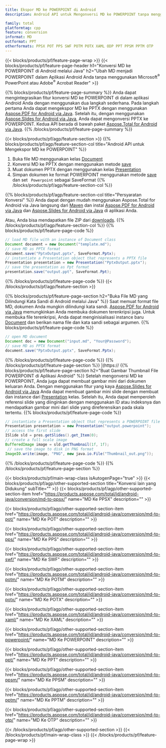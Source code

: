 ```yaml
---
title: Ekspor MD ke POWERPOINT di Android
description: Android API untuk Mengonversi MD ke POWERPOINT tanpa menggunakan Microsoft Word

family: total
platformtag: cpp
feature: conversion
informat: MD
outformat: PPT
otherformats: PPSX POT PPS SWF POTM POTX XAML ODP PPT PPSM PPTM OTP
---
```

{{< blocks/products/pf/feature-page-wrap >}}
{{< blocks/products/pf/feature-page-header h1="Konversi MD ke POWERPOINT di Android melalui Java" h2="Ubah MD menjadi POWERPOINT dalam Aplikasi Android Anda tanpa menggunakan Microsoft<sup>&reg;</sup> PowerPoint atau Adobe<sup>&reg;</sup> Acrobat Reader" >}}

{{% blocks/products/pf/feature-page-summary %}}
Anda dapat mengintegrasikan fitur konversi MD ke POWERPOINT di dalam aplikasi Android Anda dengan menggunakan dua langkah sederhana. Pada langkah pertama Anda dapat mengekspor MD ke PPTX dengan menggunakan [Aspose.PDF for Android via Java](https://products.aspose.com/pdf/android-java/). Setelah itu, dengan menggunakan [Aspose.Slides for Android via Java](https://products.aspose.com/slides/android-java/), Anda dapat mengonversi PPTX ke POWERPOINT. Kedua API berada di bawah paket [Aspose.Total for Android via Java](https://products.aspose.com/total/android-java/). 
{{% /blocks/products/pf/feature-page-summary  %}}

{{< blocks/products/pf/agp/feature-section >}}
{{% blocks/products/pf/agp/feature-section-col title="Android API untuk Mengekspor MD ke POWERPOINT" %}}
1. Buka file MD menggunakan kelas [Document](https://reference.aspose.com/pdf/java/com.aspose.pdf/Document)
2. Konversi MD ke PPTX dengan menggunakan metode [save](https://reference.aspose.com/pdf/java/com.aspose.pdf/Document#save-java.lang.String-int-)
3. Muat dokumen PPTX dengan menggunakan kelas [Presentation](https://reference.aspose.com/slides/java/com.aspose.slides/Presentation)
4. Simpan dokumen ke format POWERPOINT menggunakan metode [save](https://reference.aspose.com/slides/java/com.aspose.slides/Presentation#save-java.lang.String-int-) dan set ` Powerpoint` sebagai SaveFormat
{{% /blocks/products/pf/agp/feature-section-col %}}

{{% blocks/products/pf/agp/feature-section-col title="Persyaratan Konversi" %}}
Anda dapat dengan mudah menggunakan Aspose.Total for Android via Java langsung dari [Maven](https://repository.aspose.com/webapp/#/artifacts/browse/tree/General/repo/com/aspose/aspose-total) dan instal [Aspose.PDF for Android via Java](https://docs.aspose.com/pdf/androidjava/installation/) dan [Aspose.Slides for Android via Java](https://docs.aspose.com/slides/androidjava/install-aspose-slides-for-android-via-java/) di aplikasi Anda.

Atau, Anda bisa mendapatkan file ZIP dari [downloads](https://downloads.aspose.com/total/androidjava).
{{% /blocks/products/pf/agp/feature-section-col %}}
{{% blocks/products/pf/feature-page-code %}}

```java
// load MD file with an instance of Document class
Document document = new Document("template.md");
// save MD as PPTX format 
document.save("PptxOutput.pptx", SaveFormat.Pptx); 
// instantiate a Presentation object that represents a PPTX file
Presentation presentation = new Presentation("PptxOutput.pptx");
// save the presentation as Ppt format
presentation.save("output.ppt", SaveFormat.Ppt);   
```


{{% /blocks/products/pf/feature-page-code %}}
{{< /blocks/products/pf/agp/feature-section >}}

{{% blocks/products/pf/feature-page-section  h2="Buka File MD yang Dilindungi Kata Sandi di Android melalui Java" %}}
Saat memuat format file MD, dokumen Anda mungkin dilindungi kata sandi. [Aspose.PDF for Android via Java](https://products.aspose.com/pdf/android-java/) memungkinkan Anda membuka dokumen terenkripsi juga. Untuk membuka file terenkripsi, Anda dapat menginisialisasi instance baru [Document](https://reference.aspose.com/pdf/java/com.aspose.pdf/Document#Document-java.lang.String-java.lang.String-) dan berikan nama file dan kata sandi sebagai argumen.
{{% blocks/products/pf/feature-page-code %}}

```java
// open MD document
Document doc = new Document("input.md", "Your@Password");
// save MD as PPTX format 
document.save("PptxOutput.pptx", SaveFormat.Pptx); 

```

{{% /blocks/products/pf/feature-page-code  %}}
{{% /blocks/products/pf/feature-page-section %}}
](https://
{{% blocks/products/pf/feature-page-section  h2="Buat Gambar Thumbnail File POWERPOINT di Aplikasi Android" %}}
Setelah mengonversi MD ke POWERPOINT, Anda juga dapat membuat gambar mini dari dokumen keluaran Anda. Dengan menggunakan fitur yang kaya [Aspose.Slides for Android via Java](https://products.aspose.com/slides/android-java/) Anda dapat membuat gambar mini slide dengan membuat dan instance dari [Presentation]( https://reference.aspose.com/slides/Java/com.aspose.slides/Presentation) kelas. Setelah itu, Anda dapat memperoleh referensi slide yang diinginkan dengan menggunakan ID atau indeksnya dan mendapatkan gambar mini dari slide yang direferensikan pada skala tertentu.
{{% blocks/products/pf/feature-page-code %}}

```java
// instantiate a Presentation object that represents a POWERPOINT file
Presentation presentation = new Presentation("output.powerpoint");
// access the first slide
ISlide sld = pres.getSlides().get_Item(0);
// create a full scale image
BufferedImage image = sld.getThumbnail(1f, 1f);
 // save the image to disk in PNG format
ImageIO.write(image, "PNG", new java.io.File("Thumbnail_out.png"));
```

{{% /blocks/products/pf/feature-page-code  %}}
{{% /blocks/products/pf/feature-page-section %}}

{{< blocks/products/pf/main-wrap-class isAutogenPage="true" >}}
{{< blocks/products/pf/agp/other-supported-section title="Konversi lain yang Didukung" subTitle="" >}}
{{< blocks/products/pf/agp/other-supported-section-item href="https://products.aspose.com/total/id/android-java/conversion/md-to-ppsx/" name="MD Ke PPSX" description="" >}}

{{< blocks/products/pf/agp/other-supported-section-item href="https://products.aspose.com/total/id/android-java/conversion/md-to-pot/" name="MD Ke POT" description="" >}}

{{< blocks/products/pf/agp/other-supported-section-item href="https://products.aspose.com/total/id/android-java/conversion/md-to-pps/" name="MD Ke PPS" description="" >}}

{{< blocks/products/pf/agp/other-supported-section-item href="https://products.aspose.com/total/id/android-java/conversion/md-to-swf/" name="MD Ke SWF" description="" >}}

{{< blocks/products/pf/agp/other-supported-section-item href="https://products.aspose.com/total/id/android-java/conversion/md-to-potm/" name="MD Ke POTM" description="" >}}

{{< blocks/products/pf/agp/other-supported-section-item href="https://products.aspose.com/total/id/android-java/conversion/md-to-potx/" name="MD Ke POTX" description="" >}}

{{< blocks/products/pf/agp/other-supported-section-item href="https://products.aspose.com/total/id/android-java/conversion/md-to-xaml/" name="MD Ke XAML" description="" >}}

{{< blocks/products/pf/agp/other-supported-section-item href="https://products.aspose.com/total/id/android-java/conversion/md-to-powerpoint/" name="MD Ke POWERPOINT" description="" >}}

{{< blocks/products/pf/agp/other-supported-section-item href="https://products.aspose.com/total/id/android-java/conversion/md-to-ppt/" name="MD Ke PPT" description="" >}}

{{< blocks/products/pf/agp/other-supported-section-item href="https://products.aspose.com/total/id/android-java/conversion/md-to-ppsm/" name="MD Ke PPSM" description="" >}}

{{< blocks/products/pf/agp/other-supported-section-item href="https://products.aspose.com/total/id/android-java/conversion/md-to-pptm/" name="MD Ke PPTM" description="" >}}

{{< blocks/products/pf/agp/other-supported-section-item href="https://products.aspose.com/total/id/android-java/conversion/md-to-otp/" name="MD Ke OTP" description="" >}}


{{< /blocks/products/pf/agp/other-supported-section >}}
{{< /blocks/products/pf/main-wrap-class >}}
{{< /blocks/products/pf/feature-page-wrap >}}